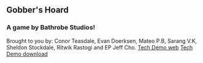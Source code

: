 ## Gobber's Hoard

### A game by Bathrobe Studios! 
Brought to you by: Conor Teasdale, Evan Doerksen, Mateo P.B, Sarang V.K, Sheldon Stockdale, Ritwik Rastogi and EP Jeff Cho.
[Tech Demo web](/Gobbers-HoardTD/index.html)
[Tech Demo download](Gobbers-HoardTD.zip)
